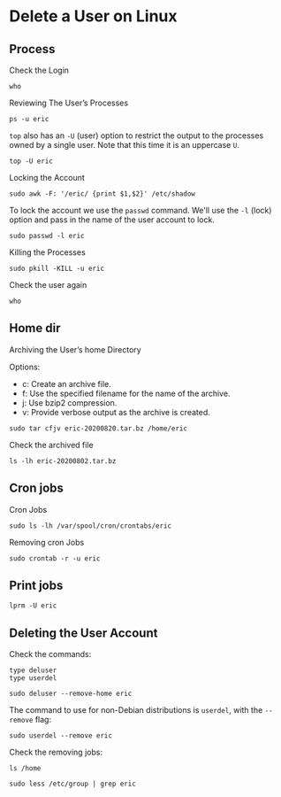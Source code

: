 # Delete a User on Linux

## Process

Check the Login

```
who
```

Reviewing The User’s Processes

```
ps -u eric
```

`top` also has an `-U` (user) option to restrict the output to the processes owned by a single user. Note that this time it is an uppercase `U`.

```
top -U eric
```

Locking the Account

```
sudo awk -F: '/eric/ {print $1,$2}' /etc/shadow
```

To lock the account we use the `passwd` command. We'll use the `-l` (lock) option and pass in the name of the user account to lock.

```
sudo passwd -l eric
```

Killing the Processes

```
sudo pkill -KILL -u eric
```

Check the user again

```
who
```

## Home dir

Archiving the User’s home Directory

Options:

- c: Create an archive file.
- f: Use the specified filename for the name of the archive.
- j: Use bzip2 compression.
- v: Provide verbose output as the archive is created.

```
sudo tar cfjv eric-20200820.tar.bz /home/eric
```

Check the archived file

```
ls -lh eric-20200802.tar.bz
```

## Cron jobs

Cron Jobs

```
sudo ls -lh /var/spool/cron/crontabs/eric
```

Removing cron Jobs

```
sudo crontab -r -u eric
```

## Print jobs

```
lprm -U eric
```

## Deleting the User Account

Check the commands:

```
type deluser
type userdel
```

```
sudo deluser --remove-home eric
```

The command to use for non-Debian distributions is `userdel`, with the `--remove` flag:

```
sudo userdel --remove eric
```

Check the removing jobs:

```
ls /home
```

```
sudo less /etc/group | grep eric
```
